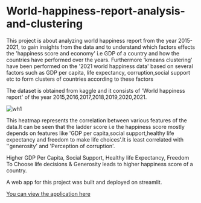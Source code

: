 # World-happiness-report-analysis-and-clustering

This project is about analyzing world happiness report from the year 2015-2021, to gain insights from the data and to understand which factors effects the 'happiness score and economy' i.e GDP of a country and how the countries have performed over the years. Furthermore 'kmeans clustering' have been performed on the '2021 world happiness data' based on several factors such as GDP per capita, life expectancy, corruption,social support etc to form clusters of countries according to these factors

The dataset is obtained from kaggle and it consists of 'World happiness report' of the year 2015,2016,2017,2018,2019,2020,2021.


![wh1](https://user-images.githubusercontent.com/62187533/121950988-f929ca80-cd77-11eb-8aaf-77b00553b8b8.png)

This heatmap represents the correlation between various features of the data.It can be seen that the ladder score i.e the happiness score mostly depends on features like 'GDP per capita,social support,healthy life expectancy and freedom to make life choices'.It is least correlated with ''generosity' and 'Perception of corruption'.

Higher GDP Per Capita, Social Support, Healthy life Expectancy, Freedom To Choose life decisions & Generosity leads to higher happiness score of a country.

A web app for this project was built and deployed on streamlit.

[You can view the application here](https://share.streamlit.io/varunsh20/world-happiness-report-analysis-and-clustering/main/app.py)



